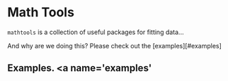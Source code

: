 # Math Tools

```mathtools``` is a collection of useful packages for fitting data...

And why are we doing this? Please check out the [examples][#examples]

## Examples. <a name='examples'</a>
